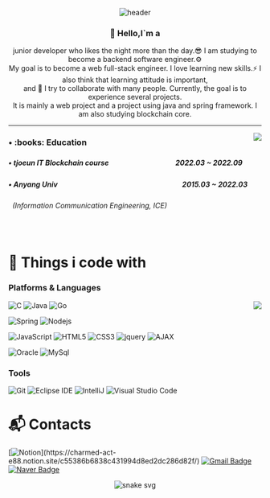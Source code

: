 <div align='center'>

![header](https://capsule-render.vercel.app/api?type=waving&color=auto&height=250&section=header&text=JaeJin%20𝕭&fontSize=80&animation=fadeIn&fontAlignY=38&desc=🐬the%20ability%20to%20look%20around&descAlignY=51&descAlign=62)

</div>

<div align='center'>

<h3><b> 👋 Hello,I`m a </b></h3>
junior developer who likes the night more than the day.😎 I am studying to become a backend software engineer.⚙️<br>
My goal is to become a web full-stack engineer. I love learning new skills.⚡️ I also think that learning attitude is important,<br>
and 🌱 I try to collaborate with many people. Currently, the goal is to experience several projects.<br>
It is mainly a web project and a project using java and spring framework. I am also studying blockchain core.
</div>

* * *
<!-- 자기소개 끝 -->

<!-- 백준 알고리즘 레벨 시작 -->
<div align='right'>

   <!--<h3><b>🔑 Algorithm Level 	&nbsp;	&nbsp;	&nbsp;	&nbsp;	&nbsp;	&nbsp;	&nbsp;	&nbsp;	&nbsp;</b></h3>-->
   <img align='right' src="http://mazassumnida.wtf/api/v2/generate_badge?boj=byunjin11">

</div>
<!-- 백준 알고리즘 레벨 끝 -->

<!-- 교육사항 시작 -->
<div>
  <h3><b> • :books: Education </b></h3>
  <h5> • tjoeun IT Blockchain course 　　　　　　　　　 2022.03 ~ 2022.09 </h3>
  <h5> • Anyang Univ  　　　　　　　　　　　　　　　　　&nbsp; 2015.03 ~ 2022.03 </h5>
  <h6>&nbsp;&nbsp;(Information Communication Engineering, ICE)</h6>
</div>
</br>  
<!-- 교육사항 끝 -->


# 🫧 Things i code with
### Platforms & Languages

<!-- Top Languages --> 
<div align='right'>
  <img align='right' src="https://github-readme-stats.vercel.app/api/top-langs/?username=JaeJinByun&layout=compact&theme=dracula">
</div>

<div> 
<!-- 큰 아이콘 
<p align="left">
  <a href="https://skillicons.dev">
    <img src="https://skillicons.dev/icons?i=c,java,go" /><br><br>
    <img src="https://skillicons.dev/icons?i=spring,nodejs" /><br><br>
    <img src="https://skillicons.dev/icons?i=javascript,html,css,jquery" /><br><br>
    <img src="https://skillicons.dev/icons?i=oracle,mysql" />
  </a>
</p>
-->

![C](https://img.shields.io/badge/-A8B9CC.svg?&style=flat-square&logo=C&logoColor=blue)
![Java](https://img.shields.io/badge/Java-007396.svg?&style=flat-square&logo=Java&logoColor=white)
![Go](https://img.shields.io/badge/Go-00ADD8.svg?&style=flat-square&logo=Go&logoColor=white)

![Spring](https://img.shields.io/badge/Spring-6DB33F.svg?&style=flat-square&logo=Spring&logoColor=white)
![Nodejs](https://img.shields.io/badge/Nodejs-6DB33F.svg?&style=flat-square&logo=Node.js&logoColor=white)


![JavaScript](https://img.shields.io/badge/JavaScript-F7DF1E.svg?&style=flat-square&logo=JavaScript&logoColor=white)
![HTML5](https://img.shields.io/badge/HTML5-E34F26.svg?&style=flat-square&logo=HTML5&logoColor=white)
![CSS3](https://img.shields.io/badge/CSS3-1572B6.svg?&style=flat-square&logo=CSS3&logoColor=white)
![jquery](https://img.shields.io/badge/jquery-0769AD?style=flat-square&logo=jquery&logoColor=white)
![AJAX](https://img.shields.io/badge/AJAX-2E77BC?style=flat-square&logo=Betfair&logoColor=white)

![Oracle](https://img.shields.io/badge/Oracle-F80000.svg?&style=flat-square&logo=Oracle&logoColor=white)
![MySql](https://img.shields.io/badge/MySQL-blue.svg?&style=flat-square&logo=MySQL&logoColor=white)
</div>

### Tools
![Git](https://img.shields.io/badge/Git-F05032.svg?&style=flat-square&logo=Git&logoColor=white)
![Eclipse IDE](https://img.shields.io/badge/Eclipse%20IDE-2C2255.svg?&style=flat-square&logo=Eclipse%20IDE&logoColor=white)
![IntelliJ](https://img.shields.io/badge/IntelliJ%20IDE-B88490.svg?&style=flat-square&logo=IntelliJ%20IDEA&logoColor=white)
![Visual Studio Code](https://img.shields.io/badge/Visual%20Studio%20Code-007ACC.svg?&style=flat-square&logo=Visual%20Studio%20Code&logoColor=white)



# :mailbox_with_mail: Contacts
[![Notion](https://img.shields.io/badge/portfolio-000000.svg?&style=flat-square&logo=Notion&logoColor=white&link=[https://soo-vely-dev.tistory.com](https://charmed-act-e88.notion.site/c55386b6838c431994d8ed2dc286d82f)/)](https://charmed-act-e88.notion.site/c55386b6838c431994d8ed2dc286d82f/)
[![Gmail Badge](https://img.shields.io/badge/Gmail-d14836?style=flat-square&logo=Gmail&logoColor=white&link=mailto:kimsh1691@gmail.com)](mailto:byunjin1111@gmail.com)
[![Naver Badge](https://img.shields.io/badge/Naver-03C75A?style=flat-square&logo=Naver&logoColor=white&link=mailto:rlatngus1691@naver.com)](mailto:byunjin11@naver.com)

<div align='center'>

![snake svg](https://github.com/JaeJinByun/JaeJinByun/blob/output/github-contribution-grid-snake.svg)

</div>


